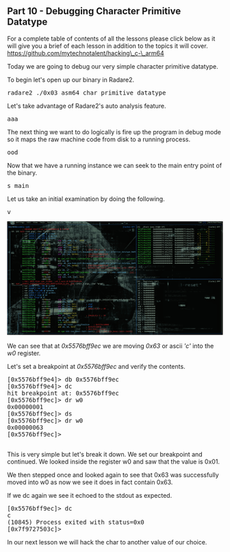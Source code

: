 ## Part 10 - Debugging Character Primitive Datatype

For a complete table of contents of all the lessons please click below as it will give you a brief of each lesson in addition to the topics it will cover. https://github.com/mytechnotalent/hacking\_c-\_arm64

Today we are going to debug our very simple character primitive datatype.

To begin let's open up our binary in Radare2.

<pre spellcheck="false">radare2 ./0x03_asm64_char_primitive_datatype
</pre>

Let's take advantage of Radare2's auto analysis feature.

<pre spellcheck="false">aaa
</pre>

The next thing we want to do logically is fire up the program in debug mode so it maps the raw machine code from disk to a running process.

<pre spellcheck="false">ood
</pre>

Now that we have a running instance we can seek to the main entry point of the binary.

<pre spellcheck="false">s main
</pre>

Let us take an initial examination by doing the following.

<pre spellcheck="false">v
</pre>

<div class="slate-resizable-image-embed slate-image-embed__resize-bleed"><img src="/imgs/1608824475984.jpg"/></div>

We can see that at _0x5576bff9ec_ we are moving _0x63_ or ascii _'c'_ into the _w0_ register.

Let's set a breakpoint at&nbsp;_0x5576bff9ec_&nbsp;and verify the contents.

<pre spellcheck="false">[0x5576bff9e4]&gt; db 0x5576bff9ec
[0x5576bff9e4]&gt; dc
hit breakpoint at: 0x5576bff9ec
[0x5576bff9ec]&gt; dr w0
0x00000001
[0x5576bff9ec]&gt; ds
[0x5576bff9ec]&gt; dr w0
0x00000063
[0x5576bff9ec]&gt;

</pre>

This is very simple but let's break it down. We set our breakpoint and continued. We looked inside the register w0 and saw that the value is 0x01.

We then stepped once and looked again to see that 0x63 was successfully moved into w0 as now we see it does in fact contain 0x63.

If we dc again we see it echoed to the stdout as expected.

<pre spellcheck="false">[0x5576bff9ec]&gt; dc
c
(10845) Process exited with status=0x0
[0x7f9727503c]&gt;
</pre>

In our next lesson we will hack the char to another value of our choice.